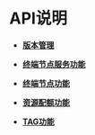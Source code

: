 # API说明<a name="vpcep_06_0000"></a>

-   **[版本管理](版本管理.md)**  

-   **[终端节点服务功能](终端节点服务功能.md)**  

-   **[终端节点功能](终端节点功能.md)**  

-   **[资源配额功能](资源配额功能.md)**  

-   **[TAG功能](TAG功能.md)**  


